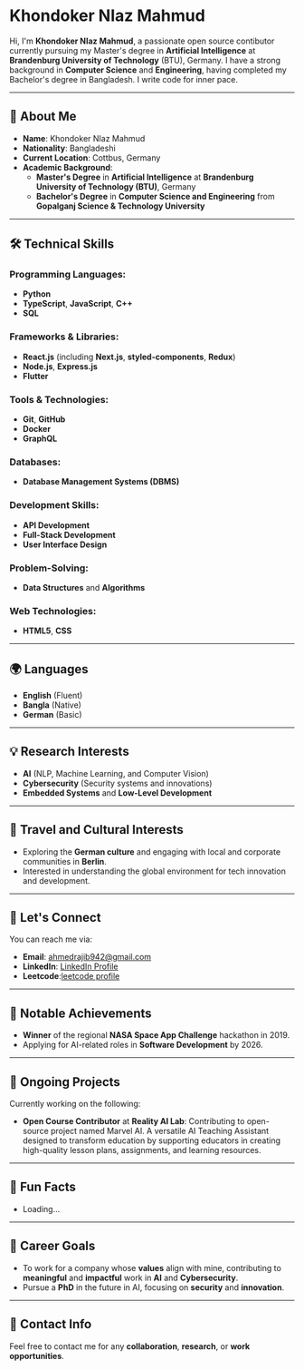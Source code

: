 # Khondoker NIaz Mahmud

Hi, I'm **Khondoker NIaz Mahmud**, a passionate open source contibutor currently pursuing my Master's degree in **Artificial Intelligence** at **Brandenburg University of Technology** (BTU), Germany. I have a strong background in **Computer Science** and **Engineering**, having completed my Bachelor's degree in Bangladesh. I write code for inner pace.

---

## 🚀 About Me

- **Name**: Khondoker NIaz Mahmud
- **Nationality**: Bangladeshi
- **Current Location**: Cottbus, Germany
- **Academic Background**:
  - **Master's Degree** in **Artificial Intelligence** at **Brandenburg University of Technology (BTU)**, Germany
  - **Bachelor's Degree** in **Computer Science and Engineering** from **Gopalganj Science & Technology University**

---

## 🛠️ Technical Skills

### Programming Languages:
- **Python**
- **TypeScript**, **JavaScript**, **C++**
- **SQL**

### Frameworks & Libraries:
- **React.js** (including **Next.js**, **styled-components**, **Redux**)
- **Node.js**, **Express.js**
- **Flutter**

### Tools & Technologies:
- **Git**, **GitHub**
- **Docker**
- **GraphQL**

### Databases:
- **Database Management Systems (DBMS)**

### Development Skills:
- **API Development**
- **Full-Stack Development**
- **User Interface Design**

### Problem-Solving:
- **Data Structures** and **Algorithms**

### Web Technologies:
- **HTML5**, **CSS**



---

## 🌍 Languages

- **English** (Fluent)
- **Bangla** (Native)
- **German** (Basic)

---

## 💡 Research Interests

- **AI** (NLP, Machine Learning, and Computer Vision)
- **Cybersecurity** (Security systems and innovations)
- **Embedded Systems** and **Low-Level Development**

---

## 🧳 Travel and Cultural Interests

- Exploring the **German culture** and engaging with local and corporate communities in **Berlin**.
- Interested in understanding the global environment for tech innovation and development.

---

## 💬 Let's Connect

You can reach me via:
- **Email**: ahmedrajib942@gmail.com
- **LinkedIn**: [LinkedIn Profile]() 
- **Leetcode**:[leetcode profile]() 
---

## 🌟 Notable Achievements

- **Winner** of the regional **NASA Space App Challenge** hackathon in 2019.
- Applying for AI-related roles in **Software Development** by 2026.
  
---

## 📝 Ongoing Projects

Currently working on the following:
- **Open Course Contributor** at **Reality AI Lab**: Contributing to open-source project named Marvel AI. A versatile AI Teaching Assistant designed to transform education by supporting educators in creating high-quality lesson plans, assignments, and learning resources.

---

## 📌 Fun Facts

- Loading...

---

## 🏅 Career Goals

- To work for a company whose **values** align with mine, contributing to **meaningful** and **impactful** work in **AI** and **Cybersecurity**.
- Pursue a **PhD** in the future in AI, focusing on **security** and **innovation**.

---

## 📍 Contact Info

Feel free to contact me for any **collaboration**, **research**, or **work opportunities**.
